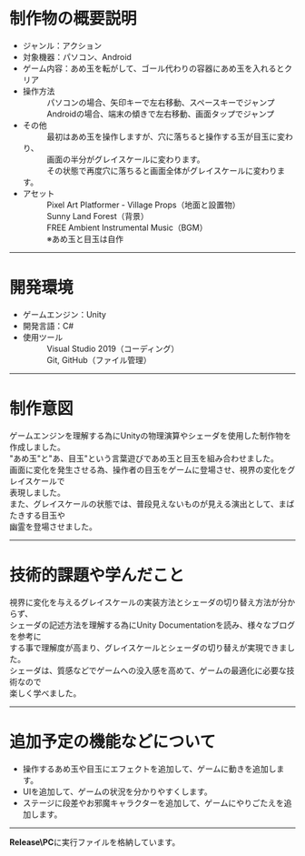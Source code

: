 # 制作物の概要説明
 - ジャンル：アクション
 - 対象機器：パソコン、Android
 - ゲーム内容：あめ玉を転がして、ゴール代わりの容器にあめ玉を入れるとクリア
 - 操作方法<br>
&emsp;&emsp;&emsp;パソコンの場合、矢印キーで左右移動、スペースキーでジャンプ<br>
&emsp;&emsp;&emsp;Androidの場合、端末の傾きで左右移動、画面タップでジャンプ<br>
 - その他<br>
&emsp;&emsp;&emsp;最初はあめ玉を操作しますが、穴に落ちると操作する玉が目玉に変わり、<br>
&emsp;&emsp;&emsp;画面の半分がグレイスケールに変わります。<br>
&emsp;&emsp;&emsp;その状態で再度穴に落ちると画面全体がグレイスケールに変わります。<br>
 - アセット<br>
&emsp;&emsp;&emsp;Pixel Art Platformer - Village Props（地面と設置物）<br>
&emsp;&emsp;&emsp;Sunny Land Forest（背景）<br>
&emsp;&emsp;&emsp;FREE Ambient Instrumental Music（BGM）<br>
&emsp;&emsp;&emsp;※あめ玉と目玉は自作<br>
***
# 開発環境<br>
 - ゲームエンジン：Unity<br>
 - 開発言語：C#<br>
 - 使用ツール<br>
&emsp;&emsp;&emsp;Visual Studio 2019（コーディング）<br>
&emsp;&emsp;&emsp;Git, GitHub（ファイル管理）<br>
***
# 制作意図
  ゲームエンジンを理解する為にUnityの物理演算やシェーダを使用した制作物を作成しました。<br>
  "あめ玉"と"あ、目玉"という言葉遊びであめ玉と目玉を組み合わせました。<br>
  画面に変化を発生させる為、操作者の目玉をゲームに登場させ、視界の変化をグレイスケールで<br>
  表現しました。<br>
  また、グレイスケールの状態では、普段見えないものが見える演出として、まばたきする目玉や<br>
  幽霊を登場させました。<br>
***
# 技術的課題や学んだこと
  視界に変化を与えるグレイスケールの実装方法とシェーダの切り替え方法が分からず、<br>
  シェーダの記述方法を理解する為にUnity Documentationを読み、様々なブログを参考に<br>
  する事で理解度が高まり、グレイスケールとシェーダの切り替えが実現できました。<br>
  シェーダは、質感などでゲームへの没入感を高めて、ゲームの最適化に必要な技術なので<br>
  楽しく学べました。<br>
***
# 追加予定の機能などについて
- 操作するあめ玉や目玉にエフェクトを追加して、ゲームに動きを追加します。
- UIを追加して、ゲームの状況を分かりやすくします。
- ステージに段差やお邪魔キャラクターを追加して、ゲームにやりごたえを追加します。
***
**Release\PC**に実行ファイルを格納しています。
